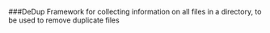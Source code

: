 ###DeDup
Framework for collecting information on all files in a directory, to be used to remove duplicate files  


